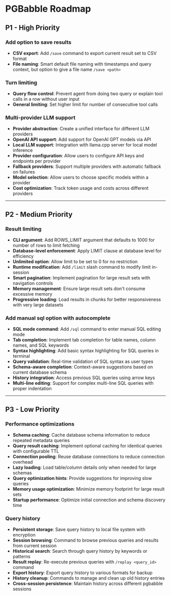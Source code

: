 # PGBabble Roadmap

## P1 - High Priority

### Add option to save results
* **CSV export**: Add `/save` command to export current result set to CSV format
* **File naming**: Smart default file naming with timestamps and query context, but option to give a file name `/save <path>`

### Turn limiting
* **Query flow control**: Prevent agent from doing two query or explain tool calls in a row without user input
* **General limiting**: Set higher limit for number of consecutive tool calls

### Multi-provider LLM support
* **Provider abstraction**: Create a unified interface for different LLM providers
* **OpenAI API support**: Add support for OpenAI GPT models via API
* **Local LLM support**: Integration with llama.cpp server for local model inference
* **Provider configuration**: Allow users to configure API keys and endpoints per provider
* **Fallback providers**: Support multiple providers with automatic fallback on failures
* **Model selection**: Allow users to choose specific models within a provider
* **Cost optimization**: Track token usage and costs across different providers

---

## P2 - Medium Priority

### Result limiting
* **CLI argument**: Add ROWS_LIMIT argument that defaults to 1000 for number of rows to limit fetching
* **Database-level enforcement**: Apply LIMIT clause at database level for efficiency
* **Unlimited option**: Allow limit to be set to 0 for no restriction
* **Runtime modification**: Add `/limit` slash command to modify limit in-session
* **Smart pagination**: Implement pagination for large result sets with navigation controls
* **Memory management**: Ensure large result sets don't consume excessive memory
* **Progressive loading**: Load results in chunks for better responsiveness with very large datasets

### Add manual sql option with autocomplete
* **SQL mode command**: Add `/sql` command to enter manual SQL editing mode
* **Tab completion**: Implement tab completion for table names, column names, and SQL keywords
* **Syntax highlighting**: Add basic syntax highlighting for SQL queries in terminal
* **Query validation**: Real-time validation of SQL syntax as user types
* **Schema-aware completion**: Context-aware suggestions based on current database schema
* **History integration**: Access previous SQL queries using arrow keys
* **Multi-line editing**: Support for complex multi-line SQL queries with proper indentation

---

## P3 - Low Priority

### Performance optimizations
* **Schema caching**: Cache database schema information to reduce repeated metadata queries
* **Query result caching**: Implement optional caching for identical queries with configurable TTL
* **Connection pooling**: Reuse database connections to reduce connection overhead
* **Lazy loading**: Load table/column details only when needed for large schemas
* **Query optimization hints**: Provide suggestions for improving slow queries
* **Memory usage optimization**: Minimize memory footprint for large result sets
* **Startup performance**: Optimize initial connection and schema discovery time

### Query history
* **Persistent storage**: Save query history to local file system with encryption
* **Session browsing**: Command to browse previous queries and results from current session
* **Historical search**: Search through query history by keywords or patterns
* **Result replay**: Re-execute previous queries with `/replay <query_id>` command
* **Export history**: Export query history to various formats for backup
* **History cleanup**: Commands to manage and clean up old history entries
* **Cross-session persistence**: Maintain history across different pgbabble sessions
